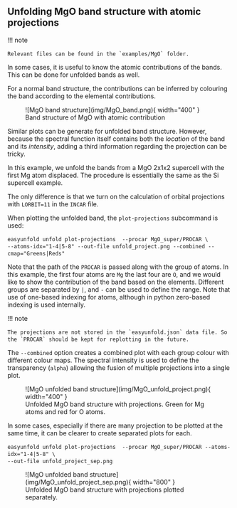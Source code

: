## Unfolding MgO band structure with atomic projections

!!! note
    
    Relevant files can be found in the `examples/MgO` folder.

In some cases, it is useful to know the atomic contributions of the bands.
This can be done for unfolded bands as well.

For a normal band structure, the contributions can be inferred by colouring the band according to the elemental contributions.

<figure markdown>
  ![MgO band structure](img/MgO_band.png){ width="400" }
  <figcaption> Band structure of MgO with atomic contribution </figcaption>
</figure>


Similar plots can be generate for unfolded band structure. However, because the spectral function itself contains both the *location* of the band and its *intensity*, adding a third information regarding the projection can be tricky.

In this example, we unfold the bands from a MgO 2x1x2 supercell with the first Mg atom displaced. The procedure is essentially the same as the Si supercell example.

The only difference is that we turn on the calculation of orbital projections with `LORBIT=11` in the `INCAR` file.

When plotting the unfolded band, the `plot-projections` subcommand is used:

```
easyunfold unfold plot-projections  --procar MgO_super/PROCAR \ 
--atoms-idx="1-4|5-8" --out-file unfold_project.png --combined --cmap="Greens|Reds"
```

Note that the path of the `PROCAR` is passed along with the group of atoms.
In this example, the first four atoms are `Mg` the last four are `O`, and we would
like to show the contribution of the band based on the elements.
Different groups are separated by `|`, and `-` can be used to define the range.
Note that use of one-based indexing for atoms, although in python zero-based indexing is used internally.


!!! note

    The projections are not stored in the `easyunfold.json` data file. So the `PROCAR` should be kept for replotting in the future.

The `--combined` option creates a combined plot with each group colour with different colour maps.
The spectral intensity is used to define the transparency (`alpha`) allowing the fusion of multiple
projections into a single plot.

<figure markdown>
  ![MgO unfolded band structure](img/MgO_unfold_project.png){ width="400" }
  <figcaption> Unfolded MgO band structure with projections. Green for Mg atoms and red for O atoms. </figcaption>
</figure>


In some cases, especially if there are many projection to be plotted at the same time, it can be clearer to create separated plots for each.

```
easyunfold unfold plot-projections  --procar MgO_super/PROCAR --atoms-idx="1-4|5-8" \ 
--out-file unfold_project_sep.png
```

<figure markdown>
  ![MgO unfolded band structure](img/MgO_unfold_project_sep.png){ width="800" }
  <figcaption> Unfolded MgO band structure with projections plotted separately. </figcaption>
</figure>






